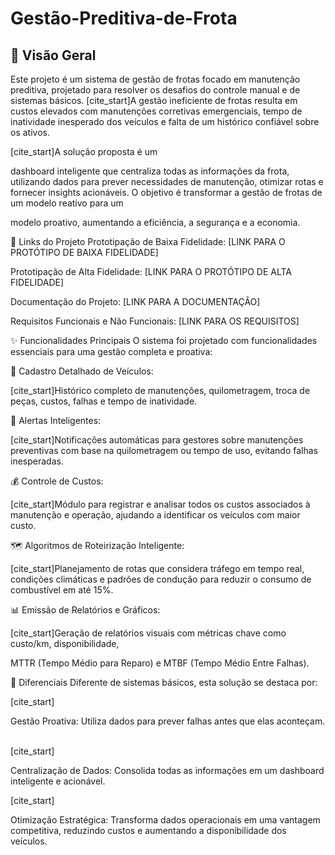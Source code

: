 # Gestão-Preditiva-de-Frota

## 📖 Visão Geral
Este projeto é um sistema de gestão de frotas focado em manutenção preditiva, projetado para resolver os desafios do controle manual e de sistemas básicos. [cite_start]A gestão ineficiente de frotas resulta em custos elevados com manutenções corretivas emergenciais, tempo de inatividade inesperado dos veículos e falta de um histórico confiável sobre os ativos.   

[cite_start]A solução proposta é um 

dashboard inteligente que centraliza todas as informações da frota, utilizando dados para prever necessidades de manutenção, otimizar rotas e fornecer insights acionáveis. O objetivo é transformar a gestão de frotas de um modelo reativo para um    

modelo proativo, aumentando a eficiência, a segurança e a economia.

🔗 Links do Projeto
Prototipação de Baixa Fidelidade: [LINK PARA O PROTÓTIPO DE BAIXA FIDELIDADE]

Prototipação de Alta Fidelidade: [LINK PARA O PROTÓTIPO DE ALTA FIDELIDADE]

Documentação do Projeto: [LINK PARA A DOCUMENTAÇÃO]

Requisitos Funcionais e Não Funcionais: [LINK PARA OS REQUISITOS]

✨ Funcionalidades Principais
O sistema foi projetado com funcionalidades essenciais para uma gestão completa e proativa:

📝 Cadastro Detalhado de Veículos:

[cite_start]Histórico completo de manutenções, quilometragem, troca de peças, custos, falhas e tempo de inatividade.   

🔔 Alertas Inteligentes:

[cite_start]Notificações automáticas para gestores sobre manutenções preventivas com base na quilometragem ou tempo de uso, evitando falhas inesperadas.   

💰 Controle de Custos:

[cite_start]Módulo para registrar e analisar todos os custos associados à manutenção e operação, ajudando a identificar os veículos com maior custo.   

🗺️ Algoritmos de Roteirização Inteligente:

[cite_start]Planejamento de rotas que considera tráfego em tempo real, condições climáticas e padrões de condução para reduzir o consumo de combustível em até 15%.   

📊 Emissão de Relatórios e Gráficos:

[cite_start]Geração de relatórios visuais com métricas chave como custo/km, disponibilidade, 

MTTR (Tempo Médio para Reparo) e MTBF (Tempo Médio Entre Falhas).   

🚀 Diferenciais
Diferente de sistemas básicos, esta solução se destaca por:

[cite_start]

Gestão Proativa: Utiliza dados para prever falhas antes que elas aconteçam.   

[cite_start]

Centralização de Dados: Consolida todas as informações em um dashboard inteligente e acionável.   

[cite_start]

Otimização Estratégica: Transforma dados operacionais em uma vantagem competitiva, reduzindo custos e aumentando a disponibilidade dos veículos. 
